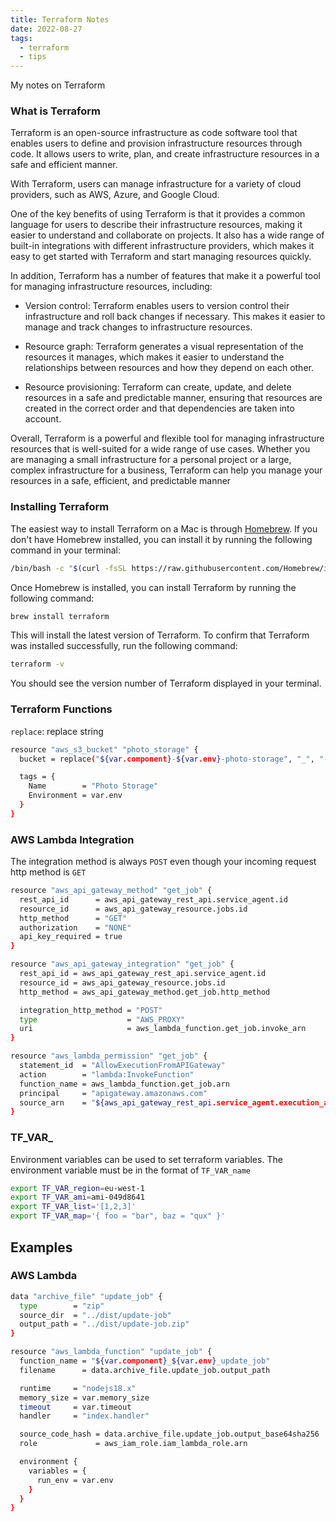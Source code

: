 ```yaml
---
title: Terraform Notes
date: 2022-08-27
tags:
  - terraform
  - tips
---
```


My notes on Terraform

### What is Terraform

Terraform is an open-source infrastructure as code software tool that enables users to define and provision infrastructure resources through code. It allows users to write, plan, and create infrastructure resources in a safe and efficient manner.

With Terraform, users can manage infrastructure for a variety of cloud providers, such as AWS, Azure, and Google Cloud.

One of the key benefits of using Terraform is that it provides a common language for users to describe their infrastructure resources, making it easier to understand and collaborate on projects. It also has a wide range of built-in integrations with different infrastructure providers, which makes it easy to get started with Terraform and start managing resources quickly.

In addition, Terraform has a number of features that make it a powerful tool for managing infrastructure resources, including:

- Version control: Terraform enables users to version control their infrastructure and roll back changes if necessary. This makes it easier to manage and track changes to infrastructure resources.

- Resource graph: Terraform generates a visual representation of the resources it manages, which makes it easier to understand the relationships between resources and how they depend on each other.

- Resource provisioning: Terraform can create, update, and delete resources in a safe and predictable manner, ensuring that resources are created in the correct order and that dependencies are taken into account.

Overall, Terraform is a powerful and flexible tool for managing infrastructure resources that is well-suited for a wide range of use cases. Whether you are managing a small infrastructure for a personal project or a large, complex infrastructure for a business, Terraform can help you manage your resources in a safe, efficient, and predictable manner

### Installing Terraform

The easiest way to install Terraform on a Mac is through [Homebrew](https://brew.sh/). If you don't have Homebrew installed, you can install it by running the following command in your terminal:

```bash
/bin/bash -c "$(curl -fsSL https://raw.githubusercontent.com/Homebrew/install/HEAD/install.sh)"
```

Once Homebrew is installed, you can install Terraform by running the following command:

```bash
brew install terraform
```

This will install the latest version of Terraform. To confirm that Terraform was installed successfully, run the following command:

```bash
terraform -v
```

You should see the version number of Terraform displayed in your terminal.

### Terraform Functions

`replace`: replace string

```bash
resource "aws_s3_bucket" "photo_storage" {
  bucket = replace("${var.component}-${var.env}-photo-storage", "_", "-")

  tags = {
    Name        = "Photo Storage"
    Environment = var.env
  }
}
```

### AWS Lambda Integration

The integration method is always `POST` even though your incoming request http method is `GET`

```bash
resource "aws_api_gateway_method" "get_job" {
  rest_api_id      = aws_api_gateway_rest_api.service_agent.id
  resource_id      = aws_api_gateway_resource.jobs.id
  http_method      = "GET"
  authorization    = "NONE"
  api_key_required = true
}

resource "aws_api_gateway_integration" "get_job" {
  rest_api_id = aws_api_gateway_rest_api.service_agent.id
  resource_id = aws_api_gateway_resource.jobs.id
  http_method = aws_api_gateway_method.get_job.http_method

  integration_http_method = "POST"
  type                    = "AWS_PROXY"
  uri                     = aws_lambda_function.get_job.invoke_arn
}

resource "aws_lambda_permission" "get_job" {
  statement_id  = "AllowExecutionFromAPIGateway"
  action        = "lambda:InvokeFunction"
  function_name = aws_lambda_function.get_job.arn
  principal     = "apigateway.amazonaws.com"
  source_arn    = "${aws_api_gateway_rest_api.service_agent.execution_arn}/*/*/*"
}
```

### TF_VAR_

Environment variables can be used to set terraform variables. The environment variable must be in the format of `TF_VAR_name`

```bash
export TF_VAR_region=eu-west-1
export TF_VAR_ami=ami-049d8641
export TF_VAR_list='[1,2,3]'
export TF_VAR_map='{ foo = "bar", baz = "qux" }'
```

## Examples

### AWS Lambda

```bash
data "archive_file" "update_job" {
  type        = "zip"
  source_dir  = "../dist/update-job"
  output_path = "../dist/update-job.zip"
}

resource "aws_lambda_function" "update_job" {
  function_name = "${var.component}_${var.env}_update_job"
  filename      = data.archive_file.update_job.output_path

  runtime     = "nodejs18.x"
  memory_size = var.memory_size
  timeout     = var.timeout
  handler     = "index.handler"

  source_code_hash = data.archive_file.update_job.output_base64sha256
  role             = aws_iam_role.iam_lambda_role.arn

  environment {
    variables = {
      run_env = var.env
    }
  }
}
```

